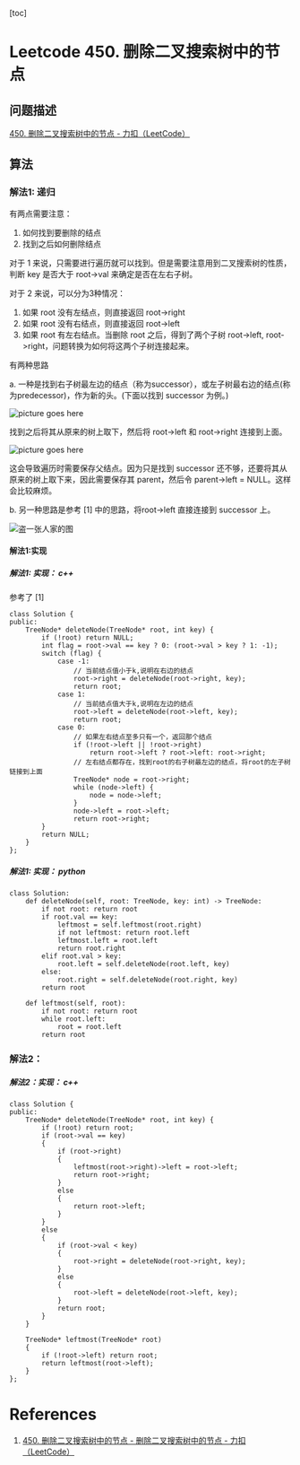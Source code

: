[toc]

# Leetcode 450. 删除二叉搜索树中的节点

## 问题描述

[450. 删除二叉搜索树中的节点 - 力扣（LeetCode）](https://leetcode-cn.com/problems/delete-node-in-a-bst/)

## 算法

### 解法1: 递归

有两点需要注意：
1. 如何找到要删除的结点 
2. 找到之后如何删除结点

对于 1 来说，只需要进行遍历就可以找到。但是需要注意用到二叉搜索树的性质，判断 key 是否大于 root->val 来确定是否在左右子树。


对于 2 来说，可以分为3种情况：
1. 如果 root 没有左结点，则直接返回 root->right
2. 如果 root 没有右结点，则直接返回 root->left
3. 如果 root 有左右结点。当删除 root 之后，得到了两个子树 root->left, root->right，问题转换为如何将这两个子树连接起来。

有两种思路

a. 一种是找到右子树最左边的结点（称为successor），或左子树最右边的结点(称为predecessor)，作为新的头。(下面以找到 successor 为例。)

![picture goes here](https://gitee.com/EdwardElric_1683260718/picture_bed/raw/master/img/20200430111156.png)

找到之后将其从原来的树上取下，然后将 root->left 和 root->right 连接到上面。

![picture goes here](https://gitee.com/EdwardElric_1683260718/picture_bed/raw/master/img/20200430112351.png)

这会导致遍历时需要保存父结点。因为只是找到 successor 还不够，还要将其从原来的树上取下来，因此需要保存其 parent，然后令 parent->left = NULL。这样会比较麻烦。

b. 另一种思路是参考 [1] 中的思路，将root->left 直接连接到 successor 上。

![盗一张人家的图](https://gitee.com/EdwardElric_1683260718/picture_bed/raw/master/img/20200430113136.png)

#### 解法1:实现

##### 解法1: 实现： c++

参考了 [1]

```
class Solution {
public:
    TreeNode* deleteNode(TreeNode* root, int key) {
        if (!root) return NULL;
        int flag = root->val == key ? 0: (root->val > key ? 1: -1);
        switch (flag) {
            case -1:
                // 当前结点值小于k,说明在右边的结点
                root->right = deleteNode(root->right, key);
                return root;
            case 1:
                // 当前结点值大于k,说明在左边的结点
                root->left = deleteNode(root->left, key);
                return root;
            case 0:
                // 如果左右结点至多只有一个，返回那个结点
                if (!root->left || !root->right)
                    return root->left ? root->left: root->right;
                // 左右结点都存在，找到root的右子树最左边的结点，将root的左子树链接到上面
                TreeNode* node = root->right;
                while (node->left) {
                    node = node->left;
                }
                node->left = root->left;
                return root->right;
        }
        return NULL;
    }
};
```

##### 解法1: 实现： python

```
class Solution:
    def deleteNode(self, root: TreeNode, key: int) -> TreeNode:
        if not root: return root
        if root.val == key:
            leftmost = self.leftmost(root.right)
            if not leftmost: return root.left
            leftmost.left = root.left
            return root.right
        elif root.val > key:  
            root.left = self.deleteNode(root.left, key)
        else:
            root.right = self.deleteNode(root.right, key)
        return root

    def leftmost(self, root):
        if not root: return root
        while root.left:
            root = root.left
        return root
```

### 解法2：

##### 解法2：实现： c++

```
class Solution {
public:
    TreeNode* deleteNode(TreeNode* root, int key) {
        if (!root) return root;
        if (root->val == key)
        {
            if (root->right)
            {
                leftmost(root->right)->left = root->left;
                return root->right;
            }
            else 
            {
                return root->left;
            }
        } 
        else
        {
            if (root->val < key)
            {
                root->right = deleteNode(root->right, key);
            }
            else 
            {
                root->left = deleteNode(root->left, key);
            }
            return root;
        }
    }

    TreeNode* leftmost(TreeNode* root)
    {
        if (!root->left) return root;
        return leftmost(root->left);
    }
};
```

# References
1. [450. 删除二叉搜索树中的节点 - 删除二叉搜索树中的节点 - 力扣（LeetCode）](https://leetcode-cn.com/problems/delete-node-in-a-bst/solution/450-shan-chu-er-cha-sou-suo-shu-zhong-de-jie-dia-6/)
